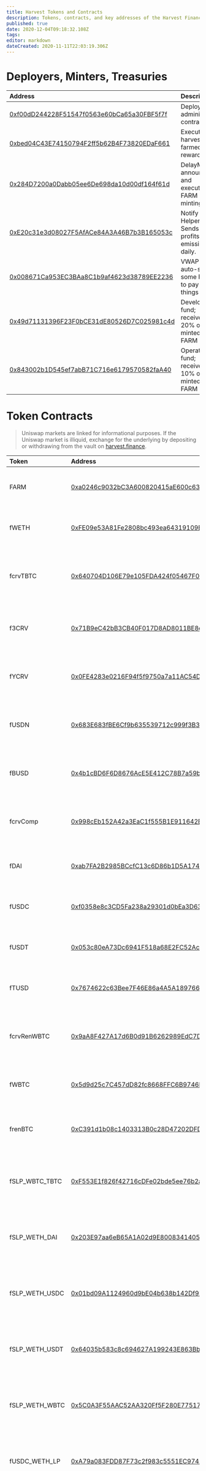 ```yaml
---
title: Harvest Tokens and Contracts
description: Tokens, contracts, and key addresses of the Harvest Finance ecosystem
published: true
date: 2020-12-04T09:18:32.108Z
tags: 
editor: markdown
dateCreated: 2020-11-11T22:03:19.306Z
---
```


# Deployers, Minters, Treasuries

| Address | Description |
|:---|:---|
| [0xf00dD244228F51547f0563e60bCa65a30FBF5f7f][es-deployer] |Deploys and administers contracts|
| [0xbed04C43E74150794F2ff5b62B4F73820EDaF661][es-harvester] |Executes harvests of farmed rewards|
| [0x284D7200a0Dabb05ee6De698da10d00df164f61d][es-minter] |DelayMinter; announces and executes FARM minting|
| [0xE20c31e3d08027F5AfACe84A3A46B7b3B165053c][es-notifyhelper] |Notify Helper; Sends profitshare emissions daily.
| [0x008671Ca953EC3BAa8C1b9af4623d38789EE2236][es-vwap]|VWAP bot; auto-sells some FARM to pay for things|
| [0x49d71131396F23F0bCE31dE80526D7C025981c4d][es-dev] |Developer fund; receives 20% of minted FARM|
| [0x843002b1D545ef7abB71C716e6179570582faA40][es-ops] |Operations fund; receives 10% of minted FARM|



# Token Contracts

> Uniswap markets are linked for informational purposes. If the Uniswap market is illiquid, exchange for the underlying by depositing or withdrawing from the vault on [harvest.finance][hf].

| Token   | Address | Description |
|:---|:---|:---|
|FARM|[0xa0246c9032bC3A600820415aE600c6388619A14D][es-farm] | Harvest profit sharing token. [learn more](farm)
|fWETH|[0xFE09e53A81Fe2808bc493ea64319109B5bAa573e][es-fweth]| deposit receipt for Harvest's WETH vault. [learn more](fweth)
|fcrvTBTC| [0x640704D106E79e105FDA424f05467F005418F1B5][es-fcrvtbtc] |deposit receipt for Harvest's Curve TBTC metapool vault. [learn more](fcrvtbtc)
|f3CRV| [0x71B9eC42bB3CB40F017D8AD8011BE8e384a95fa5][es-f3crv]| deposit receipt for Harvest's Curve 3pool vault. [learn more](f3crv)
|fYCRV| [0x0FE4283e0216F94f5f9750a7a11AC54D3c9C38F3][es-fycrv]| deposit receipt for Harvest's Curve yPool vault. [learn more](fycrv)
|fUSDN| [0x683E683fBE6Cf9b635539712c999f3B3EdCB8664][es-fusdn]| deposit receipt for Harvest's Curve USDN vault. [learn more](fusdn)
|fBUSD| [0x4b1cBD6F6D8676AcE5E412C78B7a59b4A1bbb68a][es-fbusd]| deposit receipt for Harvest's Curve BUSD vault. [learn more](fbusd)
|fcrvComp| [0x998cEb152A42a3EaC1f555B1E911642BeBf00faD][es-fcrvcomp] | deposit receipt for Harvest's Curve BUSD vault. [learn more](fcrvcomp)
|fDAI| [0xab7FA2B2985BCcfC13c6D86b1D5A17486ab1e04C][es-fdai] | deposit receipt for Harvest's DAI vault. [learn more](fdai)
|fUSDC| [0xf0358e8c3CD5Fa238a29301d0bEa3D63A17bEdBE][es-fusdc] | deposit receipt for Harvest's USDC vault. [learn more](fusdc)
|fUSDT| [0x053c80eA73Dc6941F518a68E2FC52Ac45BDE7c9C][es-fusdt] | deposit receipt for Harvest's USDT vault. [learn more](fusdt)
|fTUSD| [0x7674622c63Bee7F46E86a4A5A18976693D54441b][es-ftusd] | deposit receipt for Harvest's TUSD vault. [learn more](ftusd)
|fcrvRenWBTC | [0x9aA8F427A17d6B0d91B6262989EdC7D45d6aEdf8][es-fcrvrenwbtc] | deposit receipt for Harvest's Curve RenWBTC pool vault. [learn more](fcrvrenwbtc)
|fWBTC   | [0x5d9d25c7C457dD82fc8668FFC6B9746b674d4EcB][es-fwbtc] | deposit receipt for Harvest's wBTC vault. [learn more](fwbtc)
|frenBTC | [0xC391d1b08c1403313B0c28D47202DFDA015633C4][es-frenbtc] | deposit receipt for Harvest's renBTC vault. [learn more](frenbtc)
|fSLP_WBTC_TBTC | [0xF553E1f826f42716cDFe02bde5ee76b2a52fc7EB][es-fslp] | deposit receipt for Harvest's Sushiswap WBTC:TBTC vault. [learn more](fslp_wbtc_tbtc)
|fSLP_WETH_DAI| [0x203E97aa6eB65A1A02d9E80083414058303f241E][es-fslp-weth-dai]|deposit receipt for Harvest's Sushiswap WETH:DAI vault. [learn more](fslp_weth_dai)
|fSLP_WETH_USDC| [0x01bd09A1124960d9bE04b638b142Df9DF942b04a][es-fslp-weth-usdc]|deposit receipt for Harvest's Sushiswap WETH:USDC vault. [learn more](fslp_weth_usdc)
|fSLP_WETH_USDT| [0x64035b583c8c694627A199243E863Bb33be60745][es-fslp-weth-usdt]|deposit receipt for Harvest's Sushiswap WETH:USDT vault. [learn more](fslp_weth_usdt)
|fSLP_WETH_WBTC| [0x5C0A3F55AAC52AA320Ff5F280E77517cbAF85524][es-fslp-weth-wbtc]|deposit receipt for Harvest's Sushiswap WETH:WBTC vault. [learn more](fslp_weth_wbtc)
|fUSDC_WETH_LP|[0xA79a083FDD87F73c2f983c5551EC974685D6bb36][es-fusdc_weth_lp]|deposit receipt for Harvest's Uniswap USDC:ETH vault. [learn more](funi_usdc_eth)
|fUSDT_WETH_LP|[0x7DDc3ffF0612E75Ea5ddC0d6Bd4e268f70362Cff][es-fusdt_weth_lp]|deposit receipt for Harvest's Uniswap USDT:ETH vault. [learn more](funi_usdt_eth)
|fDAI_WETH_LP|[	0x307E2752e8b8a9C29005001Be66B1c012CA9CDB7][es-fdai_weth_lp]|deposit receipt for Harvest's Uniswap DAI:ETH vault. [learn more](funi_dai_eth)
|fWBTC_WETH_LP|[0x01112a60f427205dcA6E229425306923c3Cc2073][es-fwbtc_weth_lp]|deposit receipt for Harvest's Uniswap WBTC:ETH vault. [learn more](funi_wbtc_eth)







# Uniswap Pools

| Token   | Address | Links |
|:---|:---|:---|
| FARM_USDC_LP | [0x514906FC121c7878424a5C928cad1852CC545892][es-farm_usdc_lp] |incentivized; [learn more](contracts/farm)


# Reward Pools



| Contract | Description |
|:---|:---|
| [0xa239d5B5BF3deeB53E6e19635E82EdCE515D32F4][es-fusdc-auto] | [experimental] automatically stakes fUSDC rewards to Profit Sharing |

[es-deployer]: https://etherscan.io/address/0xf00dd244228f51547f0563e60bca65a30fbf5f7f
[es-minter]: https://etherscan.io/address/0x284d7200a0dabb05ee6de698da10d00df164f61d
[es-dev]: https://etherscan.io/address/0x49d71131396f23f0bce31de80526d7c025981c4d
[es-notifyhelper]: https://etherscan.io/address/0xe20c31e3d08027f5aface84a3a46b7b3b165053c
[es-ops]: https://etherscan.io/address/0x843002b1d545ef7abb71c716e6179570582faa40
[es-vwap]: https://etherscan.io/address/0x008671ca953ec3baa8c1b9af4623d38789ee2236
[es-harvester]: https://etherscan.io/address/0xbed04c43e74150794f2ff5b62b4f73820edaf661

[hf]: https://harvest.finance

[add-farm]: https://harvestfi.github.io/add-farm
[add-fdai]: https://harvestfi.github.io/add-fdai
[add-fusdc]: https://harvestfi.github.io/add-fusdc
[add-fusdt]: https://harvestfi.github.io/add-fusdt
[add-fwbtc]: https://harvestfi.github.io/add-fwbtc
[add-frenbtc]: https://harvestfi.github.io/add-frenbtc
[add-fcrvrenwbtc]: https://harvestfi.github.io/add-fcrvrenwbtc


[es-fweth]: https://etherscan.io/token/0xFE09e53A81Fe2808bc493ea64319109B5bAa573e
[es-farm]: https://etherscan.io/token/0xa0246c9032bc3a600820415ae600c6388619a14d
[es-farm_usdc_lp]: https://etherscan.io/address/0x514906FC121c7878424a5C928cad1852CC545892
[es-fdai]: https://etherscan.io/token/0xab7fa2b2985bccfc13c6d86b1d5a17486ab1e04c
[es-fusdc]: https://etherscan.io/token/0xf0358e8c3CD5Fa238a29301d0bEa3D63A17bEdBE
[es-fusdt]: https://etherscan.io/token/0x053c80eA73Dc6941F518a68E2FC52Ac45BDE7c9C
[es-ftusd]: https://etherscan.io/token/0x7674622c63Bee7F46E86a4A5A18976693D54441b
[es-fwbtc]: https://etherscan.io/token/0x5d9d25c7C457dD82fc8668FFC6B9746b674d4EcB
[es-fcrvtbtc]: https://etherscan.io/token/0x640704D106E79e105FDA424f05467F005418F1B5
[es-f3crv]: https://etherscan.io/token/0x71B9eC42bB3CB40F017D8AD8011BE8e384a95fa5
[es-fycrv]: https://etherscan.io/token/0x0FE4283e0216F94f5f9750a7a11AC54D3c9C38F3
[es-fusdn]: https://etherscan.io/token/0x683e683fbe6cf9b635539712c999f3b3edcb8664
[es-fbusd]: https://etherscan.io/token/0x4b1cbd6f6d8676ace5e412c78b7a59b4a1bbb68a
[es-fcrvcomp]: https://etherscan.io/token/0x998cEb152A42a3EaC1f555B1E911642BeBf00faD
[es-frenbtc]: https://etherscan.io/token/0xC391d1b08c1403313B0c28D47202DFDA015633C4
[es-fcrvrenwbtc]: https://etherscan.io/token/0x9aA8F427A17d6B0d91B6262989EdC7D45d6aEdf8
[es-fusdc_weth_lp]: https://etherscan.io/token/0xA79a083FDD87F73c2f983c5551EC974685D6bb36
[es-fusdt_weth_lp]: https://etherscan.io/token/0x7DDc3ffF0612E75Ea5ddC0d6Bd4e268f70362Cff
[es-fdai_weth_lp]: https://etherscan.io/token/0x307E2752e8b8a9C29005001Be66B1c012CA9CDB7
[es-fwbtc_weth_lp]: https://etherscan.io/token/0x01112a60f427205dcA6E229425306923c3Cc2073
[es-fslp]: https://etherscan.io/token/0xF553E1f826f42716cDFe02bde5ee76b2a52fc7EB
[es-fslp-weth-dai]: https://etherscan.io/token/0x203E97aa6eB65A1A02d9E80083414058303f241E
[es-fslp-weth-usdc]: https://etherscan.io/token/0x01bd09a1124960d9be04b638b142df9df942b04a
[es-fslp-weth-usdt]: https://etherscan.io/token/0x64035b583c8c694627a199243e863bb33be60745
[es-fslp-weth-wbtc]: https://etherscan.io/token/0x5c0a3f55aac52aa320ff5f280e77517cbaf85524



[uni-buy-farm]: https://uniswap.exchange/swap?outputCurrency=0xa0246c9032bc3a600820415ae600c6388619a14d
[uni-buy_farm_usdc]: https://app.uniswap.org/#/add/0xa0246c9032bc3a600820415ae600c6388619a14d/0xa0b86991c6218b36c1d19d4a2e9eb0ce3606eb48
[uni-buy-fdai]: https://uniswap.exchange/swap?outputCurrency=0xe85c8581e60d7cd32bbfd86303d2a4fa6a951dac
[uni-buy-fusdc]: https://uniswap.exchange/swap?outputCurrency=0xc3f7ffb5d5869b3ade9448d094d81b0521e8326f
[uni-buy-fusdt]: https://uniswap.exchange/swap?outputCurrency=0xc7ee21406bb581e741fbb8b21f213188433d9f2f
[uni-buy-fwbtc]: https://uniswap.exchange/swap?outputCurrency=0xc07eb91961662d275e2d285bdc21885a4db136b0
[uni-buy-frenbtc]: https://uniswap.exchange/swap?outputCurrency=0xfbe122d0ba3c75e1f7c80bd27613c9f35b81feec
[uni-buy-fcrvrenwbtc]: https://uniswap.exchange/swap?outputCurrency=0x192E9d29D43db385063799BC239E772c3b6888F3
[uni-buy-fweth]: https://app.uniswap.org/#/swap?outputCurrency=0x8e298734681adbfc41ee5d17ff8b0d6d803e7098
[uni-buy-fusdc_weth_lp]: https://uniswap.exchange/add/0xa0b86991c6218b36c1d19d4a2e9eb0ce3606eb48/0xC02aaA39b223FE8D0A0e5C4F27eAD9083C756Cc2
[uni-buy-fusdt_weth_lp]: https://app.uniswap.org/#/add/0xdac17f958d2ee523a2206206994597c13d831ec7/0xC02aaA39b223FE8D0A0e5C4F27eAD9083C756Cc2
[uni-buy-fdai_weth_lp]: https://app.uniswap.org/#/add/0x6b175474e89094c44da98b954eedeac495271d0f/0xC02aaA39b223FE8D0A0e5C4F27eAD9083C756Cc2
[uni-buy-fwbtc_weth_lp]: https://app.uniswap.org/#/add/0x2260fac5e5542a773aa44fbcfedf7c193bc2c599/0xC02aaA39b223FE8D0A0e5C4F27eAD9083C756Cc2

[uni-info-farm]: https://uniswap.info/token/0xa0246c9032bc3a600820415ae600c6388619a14d
[uni-info-fdai]: https://uniswap.info/token/0xe85c8581e60d7cd32bbfd86303d2a4fa6a951dac
[uni-info-fusdc]: https://uniswap.info/token/0xc3f7ffb5d5869b3ade9448d094d81b0521e8326f
[uni-info-fusdt]: https://uniswap.info/token/0xc7ee21406bb581e741fbb8b21f213188433d9f2f
[uni-info-fwbtc]: https://uniswap.info/token/0xc07eb91961662d275e2d285bdc21885a4db136b0
[uni-info-frenbtc]: https://uniswap.info/token/0xfbe122d0ba3c75e1f7c80bd27613c9f35b81feec
[uni-info-fcrvrenwbtc]: https://uniswap.info/token/0x192E9d29D43db385063799BC239E772c3b6888F3
[uni-info-fweth]: https://uniswap.info/token/0x8e298734681adbfc41ee5d17ff8b0d6d803e7098
[uni-info-fusdc_weth_lp]: https://uniswap.info/token/0x63671425ef4D25Ec2b12C7d05DE855C143f16e3B
[uni-info-fusdt_weth_lp]: https://uniswap.info/token/0xB19EbFB37A936cCe783142955D39Ca70Aa29D43c
[uni-info-fdai_weth_lp]: https://uniswap.info/token/0x1a9F22b4C385f78650E7874d64e442839Dc32327
[uni-info-fwbtc_weth_lp]: https://uniswap.info/token/0xb1FeB6ab4EF7d0f41363Da33868e85EB0f3A57EE

[es-pool-farm]: https://etherscan.io/address/0xae024F29C26D6f71Ec71658B1980189956B0546D
[es-pool-fdai]: https://etherscan.io/address/0xF9E5f9024c2f3f2908A1d0e7272861a767C9484b
[es-pool-fusdc]: https://etherscan.io/address/0xE1f9A3EE001a2EcC906E8de637DBf20BB2d44633
[es-pool-fusdt]: https://etherscan.io/address/0x5bd997039FFF16F653EF15D1428F2C791519f58d

[es-fusdc-auto]: https://etherscan.io/address/0xa239d5b5bf3deeb53e6e19635e82edce515d32f4